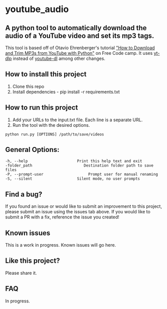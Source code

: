 # youtube_audio

## A python tool to automatically download the audio of a YouTube video and set its mp3 tags. 
This tool is based off of Otavio Ehrenberger's tutorial <a href="https://www.freecodecamp.org/news/download-trim-mp3-from-youtube-with-python/">"How to Download and Trim MP3s from YouTube with Python"</a> on Free Code camp. It uses <a href="https://github.com/yt-dlp/yt-dlp">yt-dlp</a> instead of <a href="https://github.com/ytdl-org/youtube-dl">youtube-dl</a> among other changes. 

## How to install this project

1. Clone this repo
2. Install dependencies - pip install -r requirements.txt

## How to run this project

1. Add your URLs to the input.txt file. Each line is a separate URL.
2. Run the tool with the desired options.

<!-- MANPAGE: BEGIN EXCLUDED SECTION -->
    python run.py [OPTIONS] /path/to/save/videos

<!-- MANPAGE: END EXCLUDED SECTION -->

## General Options:
    -h, --help                      Print this help text and exit
    -folder_path                       Destination folder path to save files
    -P, --prompt-user                    Prompt user for manual renaming
    -S, --silent                    Silent mode, no user prompts    

## Find a bug?

If you found an issue or would like to submit an improvement to this project, please submit an issue using the issues tab above. If you would like to submit a PR with a fix, reference the issue you created!

## Known issues

This is a work in progress. Known issues will go here.

## Like this project?

Please share it.

## FAQ

In progress.